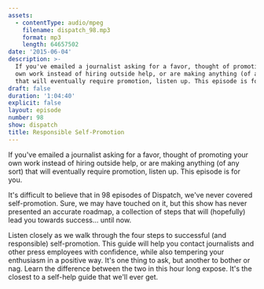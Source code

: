 ```yaml
---
assets:
  - contentType: audio/mpeg
    filename: dispatch_98.mp3
    format: mp3
    length: 64657502
date: '2015-06-04'
description: >-
  If you've emailed a journalist asking for a favor, thought of promoting your
  own work instead of hiring outside help, or are making anything (of any sort)
  that will eventually require promotion, listen up. This episode is for you.
draft: false
duration: '1:04:40'
explicit: false
layout: episode
number: 98
show: dispatch
title: Responsible Self-Promotion
---
```

If you've emailed a journalist asking for a favor, thought of promoting your own work instead of hiring outside help, or are making anything (of any sort) that will eventually require promotion, listen up. This episode is for you.

It's difficult to believe that in 98 episodes of Dispatch, we've never covered self-promotion. Sure, we may have touched on it, but this show has never presented an accurate roadmap, a collection of steps that will (hopefully) lead you towards success... until now.

Listen closely as we walk through the four steps to successful (and responsible) self-promotion. This guide will help you contact journalists and other press employees with confidence, while also tempering your enthusiasm in a positive way. It's one thing to ask, but another to bother or nag. Learn the difference between the two in this hour long expose. It's the closest to a self-help guide that we'll ever get.